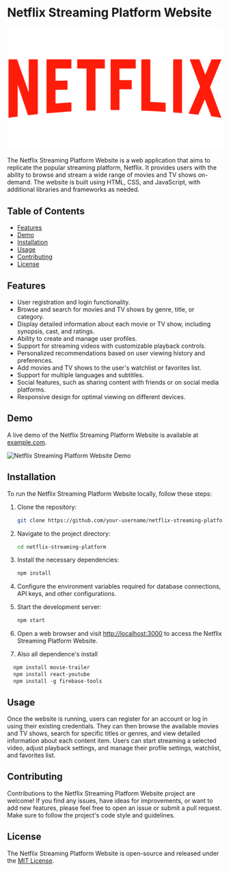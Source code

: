 # Netflix Streaming Platform Website

![Netflix Logo](src/assets/netflix_logo.png)

The Netflix Streaming Platform Website is a web application that aims to replicate the popular streaming platform, Netflix. It provides users with the ability to browse and stream a wide range of movies and TV shows on-demand. The website is built using HTML, CSS, and JavaScript, with additional libraries and frameworks as needed.

## Table of Contents

- [Features](#features)
- [Demo](#demo)
- [Installation](#installation)
- [Usage](#usage)
- [Contributing](#contributing)
- [License](#license)

## Features

- User registration and login functionality.
- Browse and search for movies and TV shows by genre, title, or category.
- Display detailed information about each movie or TV show, including synopsis, cast, and ratings.
- Ability to create and manage user profiles.
- Support for streaming videos with customizable playback controls.
- Personalized recommendations based on user viewing history and preferences.
- Add movies and TV shows to the user's watchlist or favorites list.
- Support for multiple languages and subtitles.
- Social features, such as sharing content with friends or on social media platforms.
- Responsive design for optimal viewing on different devices.

## Demo

A live demo of the Netflix Streaming Platform Website is available at [example.com](https://example.com).

![Netflix Streaming Platform Website Demo](demo.gif)

## Installation

To run the Netflix Streaming Platform Website locally, follow these steps:

1. Clone the repository:

   ```bash
   git clone https://github.com/your-username/netflix-streaming-platform.git
   ```

2. Navigate to the project directory:

   ```bash
   cd netflix-streaming-platform
   ```

3. Install the necessary dependencies:

   ```bash
   npm install
   ```

4. Configure the environment variables required for database connections, API keys, and other configurations.

5. Start the development server:

   ```bash
   npm start
   ```

6. Open a web browser and visit [http://localhost:3000](http://localhost:3000) to access the Netflix Streaming Platform Website.

7. Also all dependence's install

  ```bas
    npm install movie-trailer
    npm install react-youtube
    npm install -g firebase-tools
  ```
## Usage

Once the website is running, users can register for an account or log in using their existing credentials. They can then browse the available movies and TV shows, search for specific titles or genres, and view detailed information about each content item. Users can start streaming a selected video, adjust playback settings, and manage their profile settings, watchlist, and favorites list.

## Contributing

Contributions to the Netflix Streaming Platform Website project are welcome! If you find any issues, have ideas for improvements, or want to add new features, please feel free to open an issue or submit a pull request. Make sure to follow the project's code style and guidelines.

## License

The Netflix Streaming Platform Website is open-source and released under the [MIT License](LICENSE).
